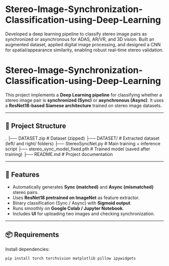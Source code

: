 # Stereo-Image-Synchronization-Classification-using-Deep-Learning
Developed a deep learning pipeline to classify stereo image pairs as synchronized or asynchronous for ADAS, AR/VR, and 3D vision. Built an augmented dataset, applied digital image processing, and designed a CNN for spatial/appearance similarity, enabling robust real-time stereo validation.

# Stereo-Image-Synchronization-Classification-using-Deep-Learning  

This project implements a **Deep Learning pipeline** for classifying whether a stereo image pair is **synchronized (Sync)** or **asynchronous (Async)**. It uses a **ResNet18-based Siamese architecture** trained on stereo image datasets.  

---

## 📂 Project Structure  
.
├── DATASET.zip # Dataset (zipped)
├── DATASET/ # Extracted dataset (left/ and right/ folders)
├── StereoSyncNet.py # Main training + inference script
├── stereo_sync_model_fixed.pth # Trained model (saved after training)
├── README.md # Project documentation


---

## 🚀 Features  

- Automatically generates **Sync (matched)** and **Async (mismatched)** stereo pairs.  
- Uses **ResNet18 pretrained on ImageNet** as feature extractor.  
- Binary classification (Sync / Async) with **Sigmoid output**.  
- Runs smoothly on **Google Colab / Jupyter Notebook**.  
- Includes **UI** for uploading two images and checking synchronization.  

---

## 📦 Requirements  

Install dependencies:  

```bash
pip install torch torchvision matplotlib pillow ipywidgets
